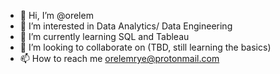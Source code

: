 - 👋 Hi, I’m @orelem
- 👀 I’m interested in Data Analytics/ Data Engineering
- 🌱 I’m currently learning SQL and Tableau
- 💞️ I’m looking to collaborate on (TBD, still learning the basics)
- 📫 How to reach me orelemrye@protonmail.com

<!---
orelem/orelem is a ✨ special ✨ repository because its `README.md` (this file) appears on your GitHub profile.
You can click the Preview link to take a look at your changes.
--->
